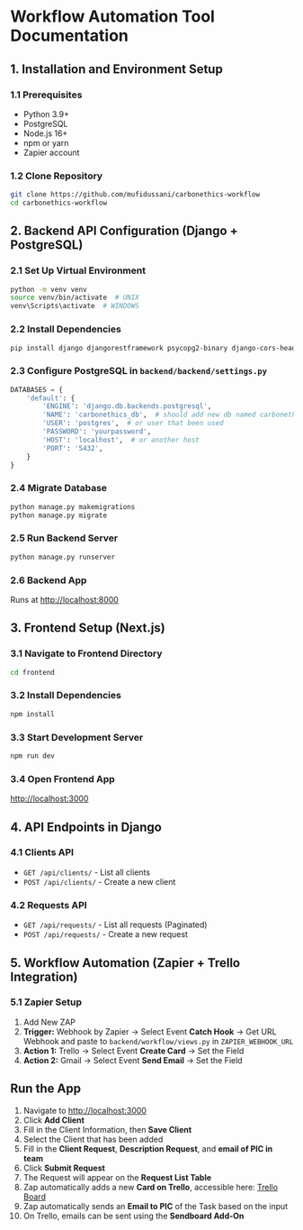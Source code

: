 # Workflow Automation Tool Documentation

## 1. Installation and Environment Setup

### 1.1 Prerequisites
- Python 3.9+
- PostgreSQL
- Node.js 16+
- npm or yarn
- Zapier account

### 1.2 Clone Repository
```sh
git clone https://github.com/mufidussani/carbonethics-workflow
cd carbonethics-workflow
```

## 2. Backend API Configuration (Django + PostgreSQL)

### 2.1 Set Up Virtual Environment
```sh
python -m venv venv
source venv/bin/activate  # UNIX
venv\Scripts\activate  # WINDOWS
```

### 2.2 Install Dependencies
```sh
pip install django djangorestframework psycopg2-binary django-cors-headers djangorestframework-simplejwt requests
```

### 2.3 Configure PostgreSQL in `backend/backend/settings.py`
```python
DATABASES = {
    'default': {
        'ENGINE': 'django.db.backends.postgresql',
        'NAME': 'carbonethics_db',  # should add new db named carbonethics_db
        'USER': 'postgres',  # or user that been used
        'PASSWORD': 'yourpassword',
        'HOST': 'localhost',  # or another host
        'PORT': '5432',
    }
}
```

### 2.4 Migrate Database
```sh
python manage.py makemigrations
python manage.py migrate
```

### 2.5 Run Backend Server
```sh
python manage.py runserver
```

### 2.6 Backend App
Runs at [http://localhost:8000](http://localhost:8000)

## 3. Frontend Setup (Next.js)

### 3.1 Navigate to Frontend Directory
```sh
cd frontend
```

### 3.2 Install Dependencies
```sh
npm install
```

### 3.3 Start Development Server
```sh
npm run dev
```

### 3.4 Open Frontend App
[http://localhost:3000](http://localhost:3000)

## 4. API Endpoints in Django

### 4.1 Clients API
- `GET /api/clients/` - List all clients
- `POST /api/clients/` - Create a new client

### 4.2 Requests API
- `GET /api/requests/` - List all requests (Paginated)
- `POST /api/requests/` - Create a new request

## 5. Workflow Automation (Zapier + Trello Integration)

### 5.1 Zapier Setup
1. Add New ZAP
2. **Trigger:** Webhook by Zapier -> Select Event **Catch Hook** -> Get URL Webhook and paste to `backend/workflow/views.py` in `ZAPIER_WEBHOOK_URL`
3. **Action 1:** Trello -> Select Event **Create Card** -> Set the Field
4. **Action 2:** Gmail -> Select Event **Send Email** -> Set the Field

## Run the App

1. Navigate to [http://localhost:3000](http://localhost:3000)
2. Click **Add Client**
3. Fill in the Client Information, then **Save Client**
4. Select the Client that has been added
5. Fill in the **Client Request**, **Description Request**, and **email of PIC in team**
6. Click **Submit Request**
7. The Request will appear on the **Request List Table**
8. Zap automatically adds a new **Card on Trello**, accessible here: [Trello Board](https://trello.com/b/043vrEaM/carbonethics)
9. Zap automatically sends an **Email to PIC** of the Task based on the input
10. On Trello, emails can be sent using the **Sendboard Add-On**

